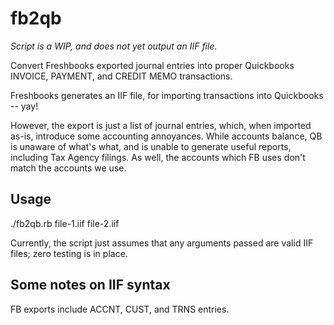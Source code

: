 fb2qb
=====

*Script is a WIP, and does not yet output an IIF file.*

Convert Freshbooks exported journal entries into proper Quickbooks INVOICE, PAYMENT, and CREDIT MEMO transactions.

Freshbooks generates an IIF file, for importing transactions into Quickbooks -- yay!

However, the export is just a list of journal entries, which, when imported as-is, introduce some accounting annoyances. While accounts balance, QB is unaware of what's what, and is unable to generate useful reports, including Tax Agency filings. As well, the accounts which FB uses don't match the accounts we use. 

Usage
-----

./fb2qb.rb file-1.iif file-2.iif

Currently, the script just assumes that any arguments passed are valid IIF files; zero testing is in place. 

Some notes on IIF syntax
------------------------

FB exports include ACCNT, CUST, and TRNS entries. 

